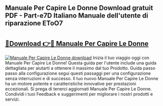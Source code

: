 ## Manuale Per Capire Le Donne Download gratuit PDF - Part-e7D Italiano Manuale dell'utente di riparazione EToO7

# <h2><a href="http://dfdall3.blite.top/?on=Manuale+Per+Capire+Le+Donne">🔗Download 👉🔴 Manuale Per Capire Le Donne</a></h2>

[![Manuale Per Capire Le Donne download](https://i.imgur.com/lujVjoI.png)](http://dfdall3.blite.top/?on=Manuale+Per+Capire+Le+Donne)
Inizia il tuo viaggio oggi con Manuale Per Capire Le Donne! Questa guida per l'utente include una guida dettagliata per aiutarti a ottenere il massimo dal tuo Prodotto. Guida passo passo alla configurazione segui questi passaggi per una configurazione senza interruzioni e di successo. Il tuo nuovo Manuale Per Capire Le Donne ha un motore potente e caratteristiche innovative per prestazioni eccezionali. Si prega di tenerci aggiornati Manuale Per Capire Le Donne. Condividi i tuoi Feedback e suggerimenti per migliorare i nostri prodotti e servizi.
